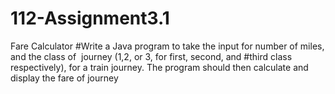 # 112-Assignment3.1
Fare Calculator
#Write a Java program to take the input for number of miles, and the class of  journey (1,2, or 3, for first, second, and #third class respectively), for a train journey. The program should then calculate and display the fare of journey 
